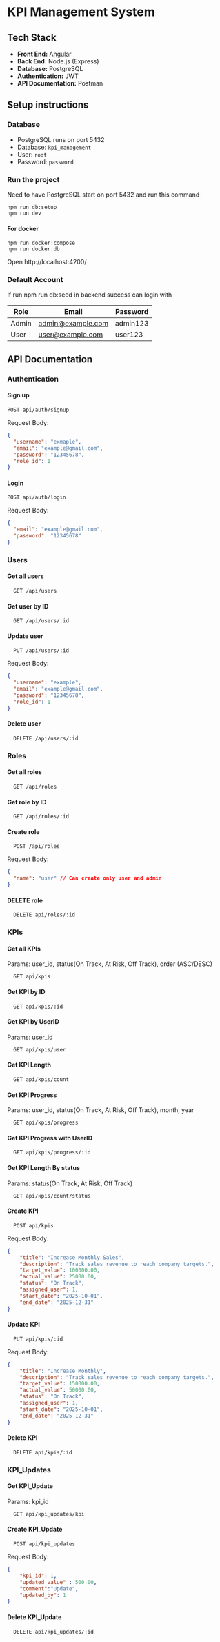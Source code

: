 # KPI Management System

## Tech Stack

- **Front End:** Angular  
- **Back End:** Node.js (Express)  
- **Database:** PostgreSQL  
- **Authentication:** JWT  
- **API Documentation:** Postman

## Setup instructions
### Database
- PostgreSQL runs on port 5432  
- Database: `kpi_management`  
- User: `root`  
- Password: `password`  

### Run the project
Need to have PostgreSQL start on port 5432 and run this command
```
npm run db:setup
npm run dev
```

#### For docker
```
npm run docker:compose
npm run docker:db
```

<!-- ### Back End
```
cd backend/
npm install
npm run db:migrate
npm run seed
npm run start
```

#### For Docker


**`backend/src/config/config.json`**:

Replace with

```json
{
  "development": {
    "username": "root",
    "password": "password",
    "database": "kpi_management",
    "host": "db",
    "port": 5432,
    "dialect": "postgres"
  },
  "test": {
    "username": "root",
    "password": "password",
    "database": "kpi_management",
    "host": "db",
    "port": 5432,
    "dialect": "postgres"
  },
  "production": {
    "username": "root",
    "password": "password",
    "database": "kpi_management",
    "host": "db",
    "port": 5432,
    "dialect": "postgres"
  }
}
```

**`backend/src/config/db.js`**:

Replace DATABASE_URL with

```
  const DATABASE_URL = "postgres://root:password@db:5432/kpi_management";
```

then

```
docker-compose up --build
docker exec -it node-app sh
npm run db:migrate
npm run db:seed
```

### Front End
```
cd frontend/
npm install
ng serve
```
#### For Docker

```
docker build -t kpi-frontend .
docker run -d -p 4200:80 kpi-frontend
``` -->
Open http://localhost:4200/ 



### Default Account

If run npm run db:seed in backend success can login with

| Role  | Email                                         | Password |
| ----- | --------------------------------------------- | -------- |
| Admin | [admin@example.com](mailto:admin@example.com) | admin123 |
| User  | [user@example.com](mailto:user@example.com)   | user123  |

## API Documentation

### Authentication

#### Sign up
```
POST api/auth/signup
```

Request Body:
```json
{
  "username": "exmaple",
  "email": "example@gmail.com",
  "password": "12345678",
  "role_id": 1
}
```

#### Login
```
POST api/auth/login
```

Request Body:
```json
{
  "email": "example@gmail.com",
  "password": "12345678"
}
```

### Users

#### Get all users
```
  GET /api/users
```

#### Get user by ID
```
  GET /api/users/:id
```

#### Update user
```
  PUT /api/users/:id
```

Request Body:
```json
{
  "username": "example",
  "email": "example@gmail.com",
  "password": "12345678",
  "role_id": 1
}
```

#### Delete user
```
  DELETE /api/users/:id
```

### Roles

#### Get all roles
```
  GET /api/roles
```

#### Get role by ID
```
  GET /api/roles/:id
```

#### Create role
```
  POST /api/roles
```
Request Body:
```json
{
  "name": "user" // Can create only user and admin
}
```

#### DELETE role
```
  DELETE api/roles/:id
```

### KPIs

#### Get all KPIs
Params: user_id, status(On Track, At Risk, Off Track), order (ASC/DESC)
```
  GET api/kpis
```

#### Get KPI by ID
```
  GET api/kpis/:id
```

#### Get KPI by UserID
Params: user_id
```
  GET api/kpis/user
```

#### Get KPI Length
```
  GET api/kpis/count
```

#### Get KPI Progress
Params: user_id, status(On Track, At Risk, Off Track), month, year
```
  GET api/kpis/progress
```

#### Get KPI Progress with UserID
```
  GET api/kpis/progress/:id
```

#### Get KPI Length By status
Params: status(On Track, At Risk, Off Track)
```
  GET api/kpis/count/status
```

#### Create KPI 
```
  POST api/kpis
```
Request Body:
```json
{
    "title": "Increase Monthly Sales",
    "description": "Track sales revenue to reach company targets.",
    "target_value": 100000.00,
    "actual_value": 25000.00,
    "status": "On Track",
    "assigned_user": 1,
    "start_date": "2025-10-01",
    "end_date": "2025-12-31"
}
```
#### Update KPI
```
  PUT api/kpis/:id
```
Request Body:
```json
{
    "title": "Increase Monthly",
    "description": "Track sales revenue to reach company targets.",
    "target_value": 150000.00,
    "actual_value": 50000.00,
    "status": "On Track",
    "assigned_user": 1,
    "start_date": "2025-10-01",
    "end_date": "2025-12-31"
}
```
#### Delete KPI
```
  DELETE api/kpis/:id
```

### KPI_Updates

#### Get KPI_Update
Params: kpi_id
```
  GET api/kpi_updates/kpi
```

#### Create KPI_Update
```
  POST api/kpi_updates
```
Request Body:
```json
{
    "kpi_id": 1,
    "updated_value" : 500.00,
    "comment":"Update",
    "updated_by": 1
}
```

#### Delete KPI_Update
```
  DELETE api/kpi_updates/:id
```
